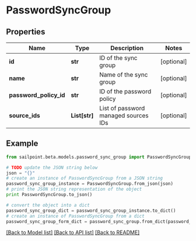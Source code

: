 # PasswordSyncGroup


## Properties

Name | Type | Description | Notes
------------ | ------------- | ------------- | -------------
**id** | **str** | ID of the sync group | [optional] 
**name** | **str** | Name of the sync group | [optional] 
**password_policy_id** | **str** | ID of the password policy | [optional] 
**source_ids** | **List[str]** | List of password managed sources IDs | [optional] 

## Example

```python
from sailpoint.beta.models.password_sync_group import PasswordSyncGroup

# TODO update the JSON string below
json = "{}"
# create an instance of PasswordSyncGroup from a JSON string
password_sync_group_instance = PasswordSyncGroup.from_json(json)
# print the JSON string representation of the object
print PasswordSyncGroup.to_json()

# convert the object into a dict
password_sync_group_dict = password_sync_group_instance.to_dict()
# create an instance of PasswordSyncGroup from a dict
password_sync_group_form_dict = password_sync_group.from_dict(password_sync_group_dict)
```
[[Back to Model list]](../README.md#documentation-for-models) [[Back to API list]](../README.md#documentation-for-api-endpoints) [[Back to README]](../README.md)



